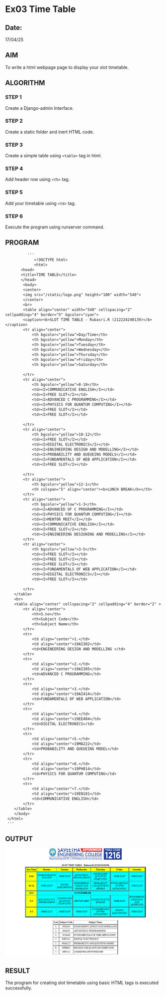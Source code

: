 # Ex03 Time Table
## Date:
17/04/25
## AIM
To write a html webpage page to display your slot timetable.

## ALGORITHM
### STEP 1
Create a Django-admin Interface.

### STEP 2
Create a static folder and inert HTML code.

### STEP 3
Create a simple table using ```<table>``` tag in html.

### STEP 4
Add header row using ```<th>``` tag.

### STEP 5
Add your timetable using ```<td>``` tag.

### STEP 6
Execute the program using runserver command.

## PROGRAM
              '''
                 <!DOCTYPE html>
                 <html>
           <head>
           <title>TIME TABLE</title>
           </head>
            <body>
            <center>
            <img src="/static/logo.png" height="100" width="540">
            </center>
            <br>
            <table align="center" width="540" cellspacing="2" cellpadding="4" border="5" bgcolor="cyan">
            <caption><b>SLOT TIME TABLE - Rubasri.R (212224240139)</b></caption>
            <tr align="center">
                <th bgcolor="yellow">Day/Time</th>
                <th bgcolor="yellow">Monday</th>
                <th bgcolor="yellow">Tuesday</th>
                <th bgcolor="yellow">Wednesday</th>
                <th bgcolor="yellow">Thursday</th>
                <th bgcolor="yellow">Friday</th>
                <th bgcolor="yellow">Saturday</th>

            </tr>
            <tr align="center">
                <th bgcolor="yellow">8-10</th>
                <td><I>COMMUNICATIVE ENGLISH</I></td>
                <td><I>FREE SLOT</I></td>
                <td><I>ADVANCED C PROGRAMMING</I></td>
                <td><I>PHYSICS FOR QUANTUM COMPUTING</I></td>
                <td><I>FREE SLOT</I></td>
                <td><I>FREE SLOT</I></td>

            </tr>
            <tr align="center">
                <th bgcolor="yellow">10-12</th>
                <td><I>FREE SLOT</I></td>
                <td><I>DIGITAL ELECTRONICS</I></td>
                <td><I>ENGINEERING DESIGN AND MODELLING</I></td>
                <td><I>PROBABILITY AND QUEUEING MODELS</I></td>
                <td><I>FUNDAMENTALS OF WEB APPLICATION</I></td>
                <td><I>FREE SLOT</I></td>

            </tr>
            <tr align="center">
                <th bgcolor="yellow">12-1</th>
                <th colspan="5" align="center"><b>LUNCH BREAK</b></th>
            </tr>
            <tr align="center">
                <th bgcolor="yellow">1-3</th>
                <td><I>ADVANCED OF C PROGRAMMING</I></td>
                <td><I>PHYSICS FOR QUANTUM COMPUTING</I></td>
                <td><I>MENTOR MEET</I></td>
                <td><I>COMMUNICATIVE ENGLISH</I></td>
                <td><I>FREE SLOT</I></td>
                <td><I>ENGINEERING DESIGNING AND MODELLING</I></td>            
            </tr>
            <tr align="center">
                <th bgcolor="yellow">3-5</th>
                <td><I>FREE SLOT</I></td>
                <td><I>FREE SLOT</I></td>
                <td><I>FREE SLOT</I></td>
                <td><I>FUNDAMENTALS OF WEB APPLICATION</I></td>
                <td><I>DIGITAL ELECTRONICS</I></td>
                <td><I>FREE SLOT</I></td>

            </tr>
        </table>
        <br>
        <table align="center" cellspacing="2" cellpadding="4" border="2" >
            <tr align="center">
                <th>S.no</th>
                <th>Subject Code</th>
                <th>Subject Name</th>
            </tr>
            <tr>
                <td align="center">1.</td>
                <td align="center">19AI302</td>
                <td>ENGINEERING DESIGN AND MODELLING </td>
            </tr>
            <tr>
                <td align="center">2.</td>
                <td align="center">19AI305</td>
                <td>ADVANCED C PROGRAMMING</td>
            </tr>
            <tr>
                <td align="center">3.</td>
                <td align="center">19AI414</td>
                <td>FUNDAMENTALS OF WEB APPLICATION</td>
            </tr>
            <tr>
                <td align="center">4.</td>
                <td align="center">19EE404</td>
                <td>DIGITAL ELECTRONICS</td>
            </tr>
            <tr>
                <td align="center">5.</td>
                <td align="center">19MA222</td>
                <td>PROBABILITY AND QUEUEING MODEL</td>
            </tr>
            <tr>
                <td align="center">6.</td>
                <td align="center">19PH814</td>
                <td>PHYSICS FOR QUANTUM COMPUTING</td>
            </tr>
            <tr>
                <td align="center">7.</td>
                <td align="center">19EN101</td>
                <td>COMMUNICATIVE ENGLISH</td>
            </tr>
        </table>
        </body>
     </html>
     '''

## OUTPUT
![alt text](<Screenshot 2025-04-17 232816.png>)

## RESULT
The program for creating slot timetable using basic HTML tags is executed successfully.
